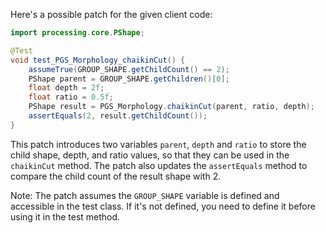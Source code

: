 Here's a possible patch for the given client code:

```java
import processing.core.PShape;

@Test
void test_PGS_Morphology_chaikinCut() {
    assumeTrue(GROUP_SHAPE.getChildCount() == 2);
    PShape parent = GROUP_SHAPE.getChildren()[0];
    float depth = 2f;
    float ratio = 0.5f;
    PShape result = PGS_Morphology.chaikinCut(parent, ratio, depth);
    assertEquals(2, result.getChildCount());
}
```

This patch introduces two variables `parent`, `depth` and `ratio` to store the child shape, depth, and ratio values, so that they can be used in the `chaikinCut` method. The patch also updates the `assertEquals` method to compare the child count of the result shape with 2.

Note: The patch assumes the `GROUP_SHAPE` variable is defined and accessible in the test class. If it's not defined, you need to define it before using it in the test method.